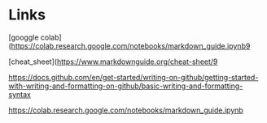 
# Links

[googgle colab] (https://colab.research.google.com/notebooks/markdown_guide.ipynb9

[cheat_sheet](https://www.markdownguide.org/cheat-sheet/9



https://docs.github.com/en/get-started/writing-on-github/getting-started-with-writing-and-formatting-on-github/basic-writing-and-formatting-syntax

https://colab.research.google.com/notebooks/markdown_guide.ipynb

